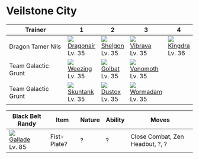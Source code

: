 # Veilstone City

Trainer             | 1                                   | 2                                   | 3                                   | 4
---                 | ---                                 | ---                                 | ---                                 | ---
Dragon Tamer Nils   | ![][148]<br> [Dragonair]<br> Lv. 35 | ![][372]<br> [Shelgon]<br> Lv. 35   | ![][329]<br> [Vibrava]<br> Lv. 35   | ![][230]<br> [Kingdra]<br> Lv. 36
Team Galactic Grunt | ![][110]<br> [Weezing]<br> Lv. 35   | ![][042]<br> [Golbat]<br> Lv. 35    | ![][049]<br> [Venomoth]<br> Lv. 35
Team Galactic Grunt | ![][435]<br> [Skuntank]<br> Lv. 35  | ![][269]<br> [Dustox]<br> Lv. 35    | ![][413]<br> [Wormadam]<br> Lv. 35


Black Belt Randy                   | Item        | Nature | Ability      | Moves
---                                | ---         |    --- | ---          | ---
![][475]<br> [Gallade]<br> Lv. 85  | Fist-Plate? | ?      | ?            | Close Combat, Zen Headbut, ?, ?

[Golbat]: ../../pokemon_changes/042/
[Venomoth]: ../../pokemon_changes/049/
[Weezing]: ../../pokemon_changes/110/
[Dragonair]: ../../pokemon_changes/148/
[Kingdra]: ../../pokemon_changes/230/
[Dustox]: ../../pokemon_changes/269/
[Vibrava]: ../../pokemon_changes/329/
[Shelgon]: ../../pokemon_changes/372/
[Wormadam]: ../../pokemon_changes/413/
[Skuntank]: ../../pokemon_changes/435/
[Gallade]: ../../pokemon_changes/475/
[042]: ../img/pokemon/042.png
[049]: ../img/pokemon/049.png
[110]: ../img/pokemon/110.png
[148]: ../img/pokemon/148.png
[230]: ../img/pokemon/230.png
[269]: ../img/pokemon/269.png
[329]: ../img/pokemon/329.png
[372]: ../img/pokemon/372.png
[413]: ../img/pokemon/413.png
[435]: ../img/pokemon/435.png
[475]: ../img/pokemon/475.png
